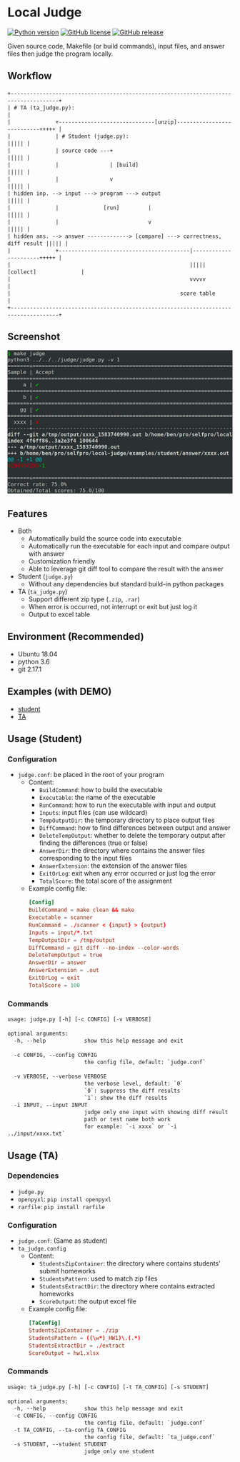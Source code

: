 # Local Judge

[![Python version](https://img.shields.io/badge/python-%3E=_3.6-blue.svg)](https://www.python.org/downloads/)
[![GitHub license](https://img.shields.io/github/license/aben20807/local-judge?color=blue)](LICENSE)
[![GitHub release](https://img.shields.io/github/release/aben20807/local-judge.svg)](https://github.com/aben20807/local-judge/releases)

Given source code, Makefile (or build commands), input files, and answer files then judge the program locally.

## Workflow

```
+-------------------------------------------------------------------------------------+
| # TA (ta_judge.py):                                                                 |
|              +------------------------------[unzip]---------------------------+++++ |
|              | # Student (judge.py):                                          ||||| |
|              | source code ---+                                               ||||| |
|              |                | [build]                                       ||||| |
|              |                v                                               ||||| |
| hidden inp. --> input ---> program ---> output                                ||||| |
|              |              [run]         |                                   ||||| |
|              |                            v                                   ||||| |
| hidden ans. --> answer -------------> [compare] ---> correctness, diff result ||||| |
|              +-----------------------------------------|----------------------+++++ |
|                                                        ||||| [collect]              |
|                                                        vvvvv                        |
|                                                     score table                     |
+-------------------------------------------------------------------------------------+
```

## Screenshot

![screenshot](images/screenshot.png)

## Features

+ Both
  + Automatically build the source code into executable
  + Automatically run the executable for each input and compare output with answer
  + Customization friendly
  + Able to leverage git diff tool to compare the result with the answer
+ Student (`judge.py`)
  + Without any dependencies but standard build-in python packages
+ TA (`ta_judge.py`)
  + Support different zip type (`.zip`, `.rar`)
  + When error is occurred, not interrupt or exit but just log it 
  + Output to excel table

## Environment (Recommended)

+ Ubuntu 18.04
+ python 3.6
+ git 2.17.1

## Examples (with DEMO)

+ [student](examples/student/)
+ [TA](examples/ta/)

## Usage (Student)

### Configuration

+ `judge.conf`: be placed in the root of your program
  + Content:
    + `BuildCommand`: how to build the executable
    + `Executable`: the name of the executable
    + `RunCommand`: how to run the executable with input and output
    + `Inputs`: input files (can use wildcard)
    + `TempOutputDir`: the temporary directory to place output files
    + `DiffCommand`: how to find differences between output and answer
    + `DeleteTempOutput`: whether to delete the temporary output after finding the differences (true or false)
    + `AnswerDir`: the directory where contains the answer files corresponding to the input files
    + `AnswerExtension`: the extension of the answer files
    + `ExitOrLog`: exit when any error occurred or just log the error
    + `TotalScore`: the total score of the assignment
  + Example config file:
    ```conf
    [Config]
    BuildCommand = make clean && make
    Executable = scanner
    RunCommand = ./scanner < {input} > {output}
    Inputs = input/*.txt
    TempOutputDir = /tmp/output
    DiffCommand = git diff --no-index --color-words
    DeleteTempOutput = true
    AnswerDir = answer
    AnswerExtension = .out
    ExitOrLog = exit
    TotalScore = 100
    ```

### Commands

```text
usage: judge.py [-h] [-c CONFIG] [-v VERBOSE]

optional arguments:
  -h, --help            show this help message and exit

  -c CONFIG, --config CONFIG
                        the config file, default: `judge.conf`

  -v VERBOSE, --verbose VERBOSE
                        the verbose level, default: `0`
                        `0`: suppress the diff results
                        `1`: show the diff results
  -i INPUT, --input INPUT
                        judge only one input with showing diff result
                        path or test name both work
                        for example: `-i xxxx` or `-i ../input/xxxx.txt`
```

## Usage (TA)

### Dependencies

+ `judge.py`
+ `openpyxl`: `pip install openpyxl`
+ `rarfile`: `pip install rarfile`

### Configuration

+ `judge.conf`: (Same as student)
+ `ta_judge.config`
  + Content:
    + `StudentsZipContainer`: the directory where contains students' submit homeworks
    + `StudentsPattern`: used to match zip files
    + `StudentsExtractDir`: the directory where contains extracted homeworks
    + `ScoreOutput`: the output excel file
  + Example config file:
      ```conf
      [TaConfig]
      StudentsZipContainer = ./zip
      StudentsPattern = ((\w*)_HW1)\.(.*)
      StudentsExtractDir = ./extract
      ScoreOutput = hw1.xlsx
      ```

### Commands

```text
usage: ta_judge.py [-h] [-c CONFIG] [-t TA_CONFIG] [-s STUDENT]

optional arguments:
  -h, --help            show this help message and exit
  -c CONFIG, --config CONFIG
                        the config file, default: `judge.conf`
  -t TA_CONFIG, --ta-config TA_CONFIG
                        the config file, default: `ta_judge.conf`
  -s STUDENT, --student STUDENT
                        judge only one student
```
